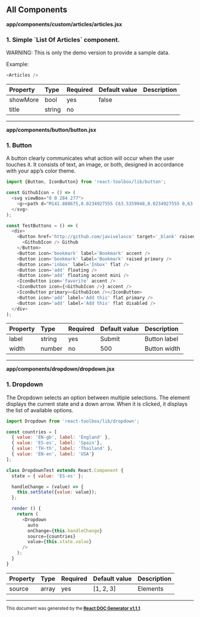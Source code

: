 All Components
----------

**app/components/custom/articles/articles.jsx**

### 1. Simple &#x60;List Of Articles&#x60; component.

WARNING: This is only the demo version to provide a sample data.   

Example:   
```js   
<Articles />   
```   




Property | Type | Required | Default value | Description
:--- | :--- | :--- | :--- | :---
showMore|bool|yes|false|
title|string|no||
-----
**app/components/button/button.jsx**

### 1. Button

A button clearly communicates what action will occur when the user touches it. It consists of text, an image, or both, designed in accordance with your app’s color theme.


```js
import {Button, IconButton} from 'react-toolbox/lib/button';

const GithubIcon = () => (
  <svg viewBox="0 0 284 277">
    <g><path d="M141.888675,0.0234927555 C63.5359948,0.0234927555 0,63.5477395 0,141.912168 C0,204.6023 40.6554239,257.788232 97.0321356,276.549924 C104.12328,277.86336 106.726656,273.471926 106.726656,269.724287 C106.726656,266.340838 106.595077,255.16371 106.533987,243.307542 C67.0604204,251.890693 58.7310279,226.56652 58.7310279,226.56652 C52.2766299,210.166193 42.9768456,205.805304 42.9768456,205.805304 C30.1032937,196.998939 43.9472374,197.17986 43.9472374,197.17986 C58.1953153,198.180797 65.6976425,211.801527 65.6976425,211.801527 C78.35268,233.493192 98.8906827,227.222064 106.987463,223.596605 C108.260955,214.426049 111.938106,208.166669 115.995895,204.623447 C84.4804813,201.035582 51.3508808,188.869264 51.3508808,134.501475 C51.3508808,119.01045 56.8936274,106.353063 65.9701981,96.4165325 C64.4969882,92.842765 59.6403297,78.411417 67.3447241,58.8673023 C67.3447241,58.8673023 79.2596322,55.0538738 106.374213,73.4114319 C117.692318,70.2676443 129.83044,68.6910512 141.888675,68.63701 C153.94691,68.6910512 166.09443,70.2676443 177.433682,73.4114319 C204.515368,55.0538738 216.413829,58.8673023 216.413829,58.8673023 C224.13702,78.411417 219.278012,92.842765 217.804802,96.4165325 C226.902519,106.353063 232.407672,119.01045 232.407672,134.501475 C232.407672,188.998493 199.214632,200.997988 167.619331,204.510665 C172.708602,208.913848 177.243363,217.54869 177.243363,230.786433 C177.243363,249.771339 177.078889,265.050898 177.078889,269.724287 C177.078889,273.500121 179.632923,277.92445 186.825101,276.531127 C243.171268,257.748288 283.775,204.581154 283.775,141.912168 C283.775,63.5477395 220.248404,0.0234927555 141.888675,0.0234927555" /></g>
  </svg>
);

const TestButtons = () => (
  <div>
    <Button href='http://github.com/javivelasco' target='_blank' raised>
      <GithubIcon /> Github
    </Button>
    <Button icon='bookmark' label='Bookmark' accent />
    <Button icon='bookmark' label='Bookmark' raised primary />
    <Button icon='inbox' label='Inbox' flat />
    <Button icon='add' floating />
    <Button icon='add' floating accent mini />
    <IconButton icon='favorite' accent />
    <IconButton icon={<GithubIcon />} accent />
    <IconButton primary><GithubIcon /></IconButton>
    <Button icon='add' label='Add this' flat primary />
    <Button icon='add' label='Add this' flat disabled />
  </div>
);
```

Property | Type | Required | Default value | Description
:--- | :--- | :--- | :--- | :---
label|string|yes|Submit|Button label
width|number|no|500|Button width


-----
**app/components/dropdown/dropdown.jsx**

### 1. Dropdown

The Dropdown selects an option between multiple selections. The element displays the current state and a down arrow. When it is clicked, it displays the list of available options.


```js
import Dropdown from 'react-toolbox/lib/dropdown';

const countries = [
  { value: 'EN-gb', label: 'England' },
  { value: 'ES-es', label: 'Spain'},
  { value: 'TH-th', label: 'Thailand' },
  { value: 'EN-en', label: 'USA'}
];

class DropdownTest extends React.Component {
  state = { value: 'ES-es' };

  handleChange = (value) => {
    this.setState({value: value});
  };

  render () {
    return (
      <Dropdown
        auto
        onChange={this.handleChange}
        source={countries}
        value={this.state.value}
      />
    );
  }
}
```

Property | Type | Required | Default value | Description
:--- | :--- | :--- | :--- | :---
source|array|yes|[1, 2, 3]|Elements


-----

<sub>This document was generated by the <a href="https://github.com/marborkowski/react-doc-generator" target="_blank">**React DOC Generator v1.1.1**</a>.</sub>
